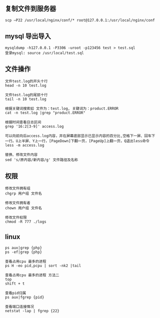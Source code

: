 ## 复制文件到服务器 
    scp —P22 /usr/local/nginx/conf/* root@127.0.0.1:/usr/local/nginx/conf

## mysql 导出导入
    mysqldump -h127.0.0.1 -P3306 -uroot -p123456 test > test.sql
    登录mysql: source /usr/local/test.sql

## 文件操作
    文件test.log的开头十行
    head -n 10 test.log

    文件test.log的尾部十行
    tail -n 10 test.log

    根据关键词搜索如 文件为：test.log, 关键词为：product.ERROR
    cat -n test.log |grep "product.ERROR"

    根据时间查看日志区间
    grep '16:2[3-9]' access.log
    
    可以向前向后access.log内容，并在屏幕底部显示已显示内容的百分比,空格下一屏、回车下一行。U上半屏、Y上一行，[PageDown]下翻一页，[PageUp]上翻一页，Q退出less命令
    less -m access.log

    替换、修改文件内容
    sed 's/原内容/新内容/g' 文件路径及名称

## 权限
    修改文件拥有组
    chgrp 用户组 文件名

    修改文件拥有者
    chown 用户组 文件名

    修改文件权限
    chmod -R 777 ./logs

## linux
    ps aux|grep {php}
    ps -ef|grep {php}
    
    查看占用cpu 最多的进程
    ps H -eo pid,pcpu | sort -nk2 |tail
    
    查看占用cpu 最多的进程 方法二
    top
    shift + t

    查看pid归属
    ps aux|fgrep {pid}

    查看端口连接情况
    netstat -lap | fgrep {22}
